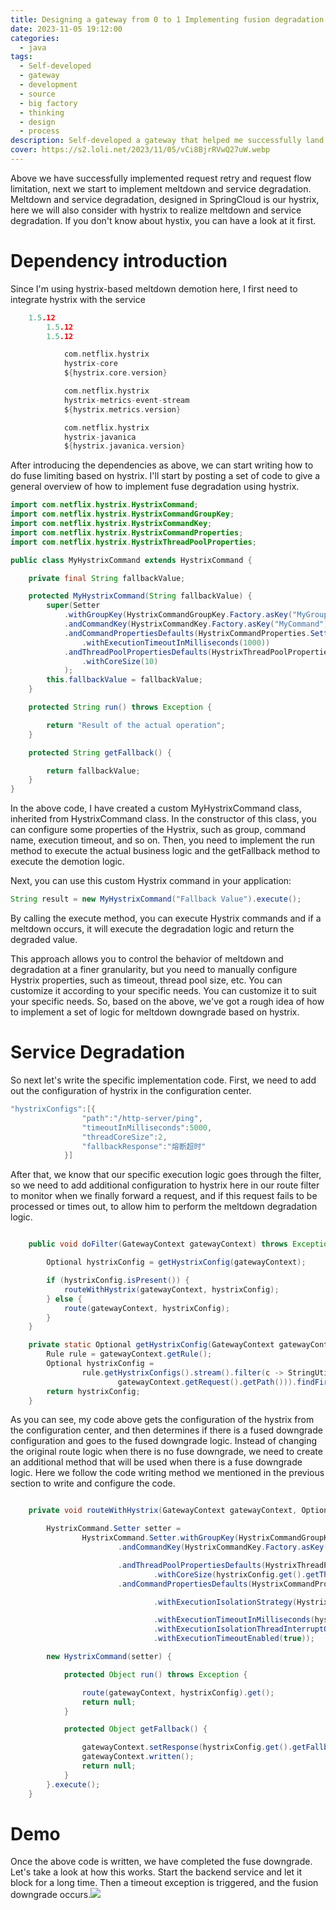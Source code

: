 ```yaml
---
title: Designing a gateway from 0 to 1 Implementing fusion degradation based on Hystrix
date: 2023-11-05 19:12:00
categories: 
  - java
tags: 
  - Self-developed
  - gateway
  - development
  - source
  - big factory
  - thinking
  - design
  - process
description: Self-developed a gateway that helped me successfully land a big factory. This is a complete set of my complete design out of a gateway from 0 to 1, the information contains the thinking process, flow charts, source code and other kinds of information.
cover: https://s2.loli.net/2023/11/05/vCi8BjrRVwQ27uW.webp
---
```

Above we have successfully implemented request retry and request flow limitation, next we start to implement meltdown and service degradation. Meltdown and service degradation, designed in SpringCloud is our hystrix, here we will also consider with hystrix to realize meltdown and service degradation. If you don't know about hystix, you can have a look at it first.

# Dependency introduction

Since I'm using hystrix-based meltdown demotion here, I first need to integrate hystrix with the service

```c
	1.5.12
        1.5.12
        1.5.12

            com.netflix.hystrix
            hystrix-core
            ${hystrix.core.version}

            com.netflix.hystrix
            hystrix-metrics-event-stream
            ${hystrix.metrics.version}

            com.netflix.hystrix
            hystrix-javanica
            ${hystrix.javanica.version}

```

After introducing the dependencies as above, we can start writing how to do fuse limiting based on hystrix. I'll start by posting a set of code to give a general overview of how to implement fuse degradation using hystrix.

```java
import com.netflix.hystrix.HystrixCommand;
import com.netflix.hystrix.HystrixCommandGroupKey;
import com.netflix.hystrix.HystrixCommandKey;
import com.netflix.hystrix.HystrixCommandProperties;
import com.netflix.hystrix.HystrixThreadPoolProperties;

public class MyHystrixCommand extends HystrixCommand {

    private final String fallbackValue;

    protected MyHystrixCommand(String fallbackValue) {
        super(Setter
            .withGroupKey(HystrixCommandGroupKey.Factory.asKey("MyGroup"))
            .andCommandKey(HystrixCommandKey.Factory.asKey("MyCommand"))
            .andCommandPropertiesDefaults(HystrixCommandProperties.Setter()
                .withExecutionTimeoutInMilliseconds(1000))
            .andThreadPoolPropertiesDefaults(HystrixThreadPoolProperties.Setter()
                .withCoreSize(10)
            );
        this.fallbackValue = fallbackValue;
    }

    protected String run() throws Exception {

        return "Result of the actual operation";
    }

    protected String getFallback() {

        return fallbackValue;
    }
}

```

In the above code, I have created a custom MyHystrixCommand class, inherited from HystrixCommand class. In the constructor of this class, you can configure some properties of the Hystrix, such as group, command name, execution timeout, and so on. Then, you need to implement the run method to execute the actual business logic and the getFallback method to execute the demotion logic.

Next, you can use this custom Hystrix command in your application:

```java
String result = new MyHystrixCommand("Fallback Value").execute();
```

By calling the execute method, you can execute Hystrix commands and if a meltdown occurs, it will execute the degradation logic and return the degraded value.

This approach allows you to control the behavior of meltdown and degradation at a finer granularity, but you need to manually configure Hystrix properties, such as timeout, thread pool size, etc. You can customize it according to your specific needs. You can customize it to suit your specific needs. So, based on the above, we've got a rough idea of how to implement a set of logic for meltdown downgrade based on hystrix.

# Service Degradation

So next let's write the specific implementation code. First, we need to add out the configuration of hystrix in the configuration center.

```java
"hystrixConfigs":[{
                "path":"/http-server/ping",
                "timeoutInMilliseconds":5000,
                "threadCoreSize":2,
                "fallbackResponse":"熔断超时"
            }]
```

After that, we know that our specific execution logic goes through the filter, so we need to add additional configuration to hystrix here in our route filter to monitor when we finally forward a request, and if this request fails to be processed or times out, to allow him to perform the meltdown degradation logic.

```java

    public void doFilter(GatewayContext gatewayContext) throws Exception {

        Optional hystrixConfig = getHystrixConfig(gatewayContext);

        if (hystrixConfig.isPresent()) {
            routeWithHystrix(gatewayContext, hystrixConfig);
        } else {
            route(gatewayContext, hystrixConfig);
        }
    }

    private static Optional getHystrixConfig(GatewayContext gatewayContext) {
        Rule rule = gatewayContext.getRule();
        Optional hystrixConfig =
                rule.getHystrixConfigs().stream().filter(c -> StringUtils.equals(c.getPath(),
                        gatewayContext.getRequest().getPath())).findFirst();
        return hystrixConfig;
    }

```

As you can see, my code above gets the configuration of the hystrix from the configuration center, and then determines if there is a fused downgrade configuration and goes to the fused downgrade logic. Instead of changing the original route logic when there is no fuse downgrade, we need to create an additional method that will be used when there is a fuse downgrade logic. Here we follow the code writing method we mentioned in the previous section to write and configure the code.

```java

    private void routeWithHystrix(GatewayContext gatewayContext, Optional hystrixConfig) {

        HystrixCommand.Setter setter =
                HystrixCommand.Setter.withGroupKey(HystrixCommandGroupKey.Factory.asKey(gatewayContext.getUniqueId()))
                        .andCommandKey(HystrixCommandKey.Factory.asKey(gatewayContext.getRequest().getPath()))

                        .andThreadPoolPropertiesDefaults(HystrixThreadPoolProperties.Setter()
                                .withCoreSize(hystrixConfig.get().getThreadCoreSize()))
                        .andCommandPropertiesDefaults(HystrixCommandProperties.Setter()

                                .withExecutionIsolationStrategy(HystrixCommandProperties.ExecutionIsolationStrategy.THREAD)

                                .withExecutionTimeoutInMilliseconds(hystrixConfig.get().getTimeoutInMilliseconds())
                                .withExecutionIsolationThreadInterruptOnTimeout(true)
                                .withExecutionTimeoutEnabled(true));

        new HystrixCommand(setter) {

            protected Object run() throws Exception {

                route(gatewayContext, hystrixConfig).get();
                return null;
            }

            protected Object getFallback() {

                gatewayContext.setResponse(hystrixConfig.get().getFallbackResponse());
                gatewayContext.written();
                return null;
            }
        }.execute();
    }

```

# Demo

Once the above code is written, we have completed the fuse downgrade. Let's take a look at how this works. Start the backend service and let it block for a long time. Then a timeout exception is triggered, and the fusion downgrade occurs.![](https://s2.loli.net/2023/11/05/SJaEQse56bTHwpm.webp)
